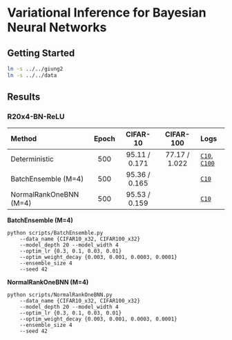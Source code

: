 # Variational Inference for Bayesian Neural Networks

## Getting Started
```bash
ln -s ../../giung2
ln -s ../../data
```

## Results

### R20x4-BN-ReLU

| Method                 | Epoch | CIFAR-10      | CIFAR-100     | Logs |
| :-                     | :-:   | :-:           | :-:           | :-   |
| Deterministic          | 500   | 95.11 / 0.171 | 77.17 / 1.022 | [`C10`](/projects/residual-networks/save/CIFAR10_x32/R20x4-BN-ReLU/bs-0256_ne-0500_lr-0.03_mo-0.90_wd-0.0030_fp32/42/20230204011718.log), [`C100`](/projects/residual-networks/save/CIFAR100_x32/R20x4-BN-ReLU/bs-0256_ne-0500_lr-0.10_mo-0.90_wd-0.0010_fp32/42/20230203221028.log)
| BatchEnsemble (M=4)    | 500   | 95.36 / 0.165 |               | [`C10`](./save/CIFAR10_x32/R20x4-BN-ReLU/BatchEnsemble/bs-0256_ne-0500_lr-0.03_mo-0.90_wd-0.0030_ens-4_fp32/42/20230215010039.log)
| NormalRankOneBNN (M=4) | 500   | 95.53 / 0.159 |               | [`C10`](./save/CIFAR10_x32/R20x4-BN-ReLU/NormalRankOneBNN/bs-0256_ne-0500_lr-0.10_mo-0.90_wd-0.0010_ens-4_std-0.0100_fp32/42/20230215085242.log)

**BatchEnsemble (M=4)**
```
python scripts/BatchEnsemble.py
    --data_name {CIFAR10_x32, CIFAR100_x32}
    --model_depth 20 --model_width 4
    --optim_lr {0.3, 0.1, 0.03, 0.01}
    --optim_weight_decay {0.003, 0.001, 0.0003, 0.0001}
    --ensemble_size 4
    --seed 42
```

**NormalRankOneBNN (M=4)**
```
python scripts/NormalRankOneBNN.py
    --data_name {CIFAR10_x32, CIFAR100_x32}
    --model_depth 20 --model_width 4
    --optim_lr {0.3, 0.1, 0.03, 0.01}
    --optim_weight_decay {0.003, 0.001, 0.0003, 0.0001}
    --ensemble_size 4
    --seed 42
```
